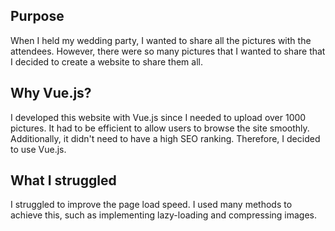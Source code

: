 ## Purpose

When I held my wedding party, I wanted to share all the pictures with the attendees. However, there were so many pictures that I wanted to share that I decided to create a website to share them all.

## Why Vue.js?

I developed this website with Vue.js since I needed to upload over 1000 pictures. It had to be efficient to allow users to browse the site smoothly. Additionally, it didn't need to have a high SEO ranking. Therefore, I decided to use Vue.js.

## What I struggled

I struggled to improve the page load speed. I used many methods to achieve this, such as implementing lazy-loading and compressing images.
